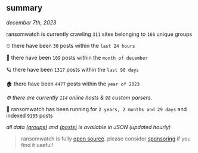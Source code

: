 
## summary
_december 7th, 2023_

ransomwatch is currently crawling `311` sites belonging to `166` unique groups

⏲ there have been `30` posts within the `last 24 hours`

🦈 there have been `109` posts within the `month of december`

🪐 there have been `1317` posts within the `last 90 days`

🏚 there have been `4477` posts within the `year of 2023`

_⚙️ there are currently `114` online hosts & `98` custom parsers._

🦕 ransomwatch has been running for `2 years, 2 months and 29 days` and indexed `9165` posts

_all data  [(groups)](http://ransomwhat.telemetry.ltd/groups) and [(posts)](http://ransomwhat.telemetry.ltd/posts) is available in JSON (updated hourly)_

> ransomwatch is fully [open source](https://github.com/joshhighet/ransomwatch#ransomwatch--). please consider [sponsoring](https://github.com/sponsors/joshhighet) if you find it useful!

